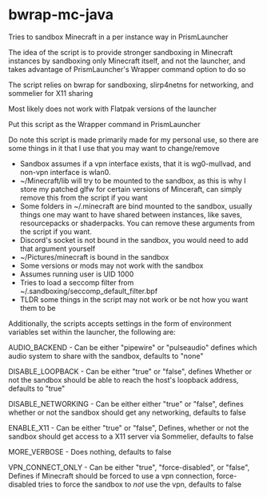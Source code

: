 # bwrap-mc-java

Tries to sandbox Minecraft in a per instance way in PrismLauncher

The idea of the script is to provide stronger sandboxing in Minecraft instances by sandboxing only Minecraft itself, and not the launcher, and takes advantage of PrismLauncher's Wrapper command option to do so

The script relies on bwrap for sandboxing, slirp4netns for networking, and sommelier for X11 sharing

Most likely does not work with Flatpak versions of the launcher

Put this script as the Wrapper command in PrismLauncher 

Do note this script is made primarily made for my personal use, so there are some things in it that I use that you may want to change/remove

- Sandbox assumes if a vpn interface exists, that it is wg0-mullvad, and non-vpn interface is wlan0.
- ~/Minecraft/lib will try to be mounted to the sandbox, as this is why I store my patched glfw for certain versions of Minceraft, can simply remove this from the script if you want
- Some folders in ~/.minecraft are bind mounted to the sandbox, usually things one may want to have shared between instances, like saves, resourcepacks or shaderpacks. You can remove these arguments from the script if you want.
- Discord's socket is not bound in the sandbox, you would need to add that argument yourself
- ~/Pictures/minecraft is bound in the sandbox
- Some versions or mods may not work with the sandbox
- Assumes running user is UID 1000
- Tries to load a seccomp filter from ~/.sandboxing/seccomp_default_filter.bpf
- TLDR some things in the script may not work or be not how you want them to be

Additionally, the scripts accepts settings in the form of environment variables set within the launcher, the following are:

AUDIO_BACKEND - Can be either "pipewire" or "pulseaudio" defines which audio system to share with the sandbox, defaults to "none"

DISABLE_LOOPBACK - Can be either "true" or "false", defines Whether or not the sandbox should be able to reach the host's loopback address, defaults to "true" 

DISABLE_NETWORKING - Can be either either "true" or "false", defines whether or not the sandbox should get any networking, defaults to false

ENABLE_X11 - Can be either "true" or "false", Defines, whether or not the sandbox should get access to a X11 server via Sommelier, defaults to false

MORE_VERBOSE - Does nothing, defaults to false

VPN_CONNECT_ONLY - Can be either "true", "force-disabled", or "false", Defines if Minecraft should be forced to use a vpn connection, force-disabled tries to force the sandbox to *not* use the vpn, defaults to false